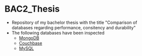 # BAC2_Thesis
* Repository of my bachelor thesis with the title "Comparison of databases regarding performance, consitency and durability"
* The following databases have been inspected
    * [MongoDB](https://github.com/hoeselm/BAC2_MongoDB/)
    * [Couchbase](https://github.com/hoeselm/BAC2_Couchbase/)
    * [MySQL](https://github.com/haezl/BAC2_MySQL)
